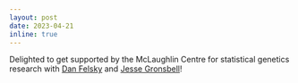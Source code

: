 ```yaml
---
layout: post
date: 2023-04-21
inline: true
---
```


Delighted to get supported by the McLaughlin Centre for statistical genetics research with [Dan Felsky](https://www.felskylab.com/) and [Jesse Gronsbell](https://sites.google.com/view/jgronsbell/home?authuser=0)!